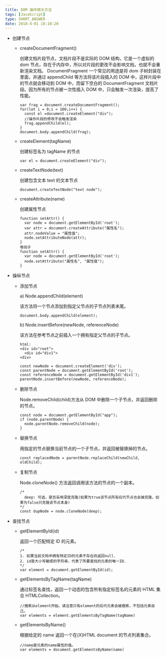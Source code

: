 ```yaml
---
title: DOM 操作相关方法
tags: [JavaScript]
type: SHORT_ANSWER
date: 2018-4-01 18:10:20
---
```


- 创建节点

  - createDocumentFragment()

    创建文档片段节点，文档片段不是实际的 DOM 结构，它是一个虚拟的 dom 节点，存在于内存中，所以对片段的更改不会影响文档，也就不会重新渲染文档。
    DocumentFragment 一个常见的用途是将 dom 子树封装在里面，并通过 appendChild 等方法将该片段插入的 DOM 中，这样片段中的节点就会移动到 DOM 中，而留下空白的 DocumentFragment 文档片段。因为所有的节点被一次性插入 DOM 中，只会触发一次渲染，提高了性能。

    ```
    var frag = document.createDocumentFragment();
    for(let i = 0;i < 100;i++) {
      const el =document.createElement("div");
      //操作片段的修改不会触发渲染
      frag.appendChild(el);
    }
    document.body.appendChild(frag);
    ```

  - createElement(tagName)

    创建标签名为 tagName 的节点

    ```
    var el = document.createElement("div");
    ```

  - createTextNode(text)

    创建包含文本 text 的文本节点

    ```
    document.createTextNode("text node");
    ```

  - createAttribute(name)

    创建属性节点

    ```
    function setAttr() {
      var node = document.getElementById('root');
      var attr = document.createAttribute("属性名");
      attr.nodeValue = "属性值";
      node.setAttributeNode(attr);
    }
    等同于
    function setAttr() {
      var node = document.getElementById('root');
      node.setAttribute("属性名", "属性值");
    }
    ```

- 操纵节点

  - 添加节点

    a) Node.appendChild(element)

    该方法将一个节点添加到指定父节点的子节点列表末尾。

    ```
    document.body.appendChild(element);
    ```

    b) Node.insertBefore(newNode, referenceNode)

    该方法在参考节点之前插入一个拥有指定父节点的子节点。

    ```
    html:
    <div id="root">
      <div id="div1">
    <div>

    const newNode = document.createElement('div');
    const parentNode = document.getElementById('root');
    const referenceNode = document.getElementById('div1');
    parentNode.insertBefore(newNode, referenceNode);
    ```

  - 删除节点

    Node.removeChild(child)方法从 DOM 中删除一个子节点，并返回删除的节点。

    ```
    const node = document.getElementById("app");
    if (node.parentNode) {
      node.parentNode.removeChild(node);
    }
    ```

  - 替换节点

    用指定的节点替换当前节点的一个子节点，并返回被替换掉的节点。

    ```
    const replacedNode = parentNode.replaceChild(newChild, oldChild);
    ```

  - 复制节点

    Node.cloneNode() 方法返回调用该方法的节点的一个副本。

    ```
    /*
      deep: 可选，是否采用深度克隆(如果为true该节点所有后代节点也会被克隆，如果为false只克隆该节点本身)
    */
    const dupNode = node.cloneNode(deep);
    ```

- 查找节点

  - getElementById(id)

    返回一个匹配特定 ID 的元素。

    ```
    /*
    1. 如果当前文档中拥有特定ID的元素不存在则返回null.
    2. id是大小写敏感的字符串，代表了所要查找的元素的唯一ID.
    */
    var element = document.getElementById(id);
    ```

  - getElementsByTagName(tagName)

    通过标签名查找，返回一个动态的包含所有指定标签名的元素的 HTML 集合 HTMLCollection。

    ```
    //搜索从element开始。请注意只有element的后代元素会被搜索，不包括元素自己。
    var elements = element.getElementsByTagName(tagName)
    ```

  - getElementsByName()

    根据给定的 name 返回一个在(X)HTML document 的节点列表集合。

    ```
    //name是元素的name属性的值。
    var elements = document.getElementsByName(name)
    ```
